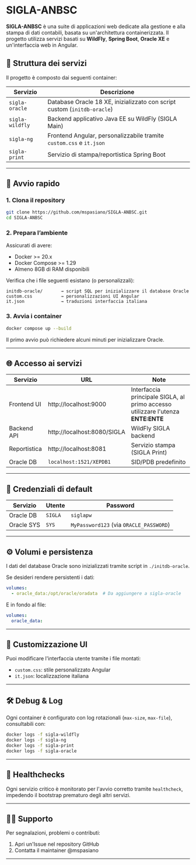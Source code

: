 # SIGLA-ANBSC

**SIGLA-ANBSC** è una suite di applicazioni web dedicate alla gestione e alla stampa di dati contabili, basata su un'architettura containerizzata. Il progetto utilizza servizi basati su **WildFly**, **Spring Boot**, **Oracle XE** e un'interfaccia web in Angular.

## 🧱 Struttura dei servizi

Il progetto è composto dai seguenti container:

| Servizio         | Descrizione                                                             |
|------------------|--------------------------------------------------------------------------|
| `sigla-oracle`   | Database Oracle 18 XE, inizializzato con script custom (`initdb-oracle`) |
| `sigla-wildfly`  | Backend applicativo Java EE su WildFly (SIGLA Main)                      |
| `sigla-ng`       | Frontend Angular, personalizzabile tramite `custom.css` e `it.json`      |
| `sigla-print`    | Servizio di stampa/reportistica Spring Boot                              |

---

## 🚀 Avvio rapido

### 1. Clona il repository

```bash
git clone https://github.com/mspasiano/SIGLA-ANBSC.git
cd SIGLA-ANBSC
```

### 2. Prepara l’ambiente
Assicurati di avere:

- Docker >= 20.x
- Docker Compose >= 1.29
- Almeno 8GB di RAM disponibili

Verifica che i file seguenti esistano (o personalizzali):

```
initdb-oracle/       → script SQL per inizializzare il database Oracle
custom.css           → personalizzazioni UI Angular
it.json              → traduzioni interfaccia italiana
```

### 3. Avvia i container

```bash
docker compose up --build
```

Il primo avvio può richiedere alcuni minuti per inizializzare Oracle.

---

## 🌐 Accesso ai servizi

| Servizio      | URL                        | Note                                                                             |
|---------------|----------------------------|----------------------------------------------------------------------------------|
| Frontend UI   | http://localhost:9000      | Interfaccia principale SIGLA, al primo accesso utilizzare l'utenza **ENTE:ENTE** |
| Backend API   | http://localhost:8080/SIGLA| WildFly SIGLA backend                                                            |
| Reportistica  | http://localhost:8081      | Servizio stampa (SIGLA Print)                                                    |
| Oracle DB     | `localhost:1521/XEPDB1`    | SID/PDB predefinito                                                              |

---

## 🔐 Credenziali di default

| Servizio   | Utente  | Password      |
|------------|---------|---------------|
| Oracle DB  | `SIGLA` | `siglapw`     |
| Oracle SYS | `SYS`   | `MyPassword123` (via `ORACLE_PASSWORD`) |

---

## ⚙️ Volumi e persistenza

I dati del database Oracle sono inizializzati tramite script in `./initdb-oracle`.

Se desideri rendere persistenti i dati:

```yaml
volumes:
  - oracle_data:/opt/oracle/oradata  # Da aggiungere a sigla-oracle
```

E in fondo al file:

```yaml
volumes:
  oracle_data:
```

---

## 📁 Customizzazione UI

Puoi modificare l'interfaccia utente tramite i file montati:

- `custom.css`: stile personalizzato Angular
- `it.json`: localizzazione italiana

---

## 🛠️ Debug & Log

Ogni container è configurato con log rotazionali (`max-size`, `max-file`), consultabili con:

```bash
docker logs -f sigla-wildfly
docker logs -f sigla-ng
docker logs -f sigla-print
docker logs -f sigla-oracle
```

---

## 🧪 Healthchecks

Ogni servizio critico è monitorato per l'avvio corretto tramite `healthcheck`, impedendo il bootstrap prematuro degli altri servizi.

---

## 🙋‍♂️ Supporto

Per segnalazioni, problemi o contributi:

1. Apri un'Issue nel repository GitHub
2. Contatta il maintainer @mspasiano 

---
